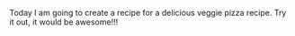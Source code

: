 Today I am going to create a recipe for a delicious veggie pizza recipe.
Try it out, it would be awesome!!!
